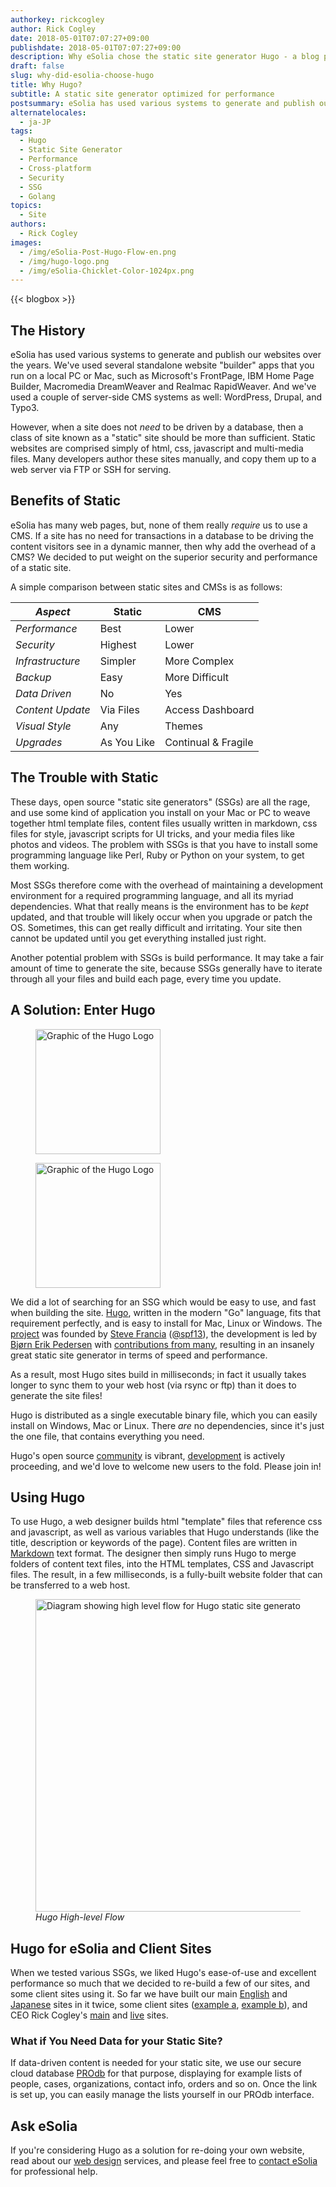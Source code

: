 ```yaml
---
authorkey: rickcogley
author: Rick Cogley
date: 2018-05-01T07:07:27+09:00
publishdate: 2018-05-01T07:07:27+09:00
description: Why eSolia chose the static site generator Hugo - a blog post on eSolia.pro from eSolia Inc.
draft: false
slug: why-did-esolia-choose-hugo
title: Why Hugo?
subtitle: A static site generator optimized for performance
postsummary: eSolia has used various systems to generate and publish our websites over the years, but recently settled on and re-built our sites using the static site generator "Hugo". Hugo is not only easy to use, and fast when building our sites, but also is available as a single, easy-to-install binary file for Mac, Linux and Windows.
alternatelocales:
  - ja-JP
tags:
  - Hugo
  - Static Site Generator
  - Performance
  - Cross-platform
  - Security
  - SSG
  - Golang
topics:
  - Site
authors:
  - Rick Cogley
images:
  - /img/eSolia-Post-Hugo-Flow-en.png
  - /img/hugo-logo.png
  - /img/eSolia-Chicklet-Color-1024px.png  
---
```


{{< blogbox >}}

## The History

eSolia has used various systems to generate and publish our websites over the years. We've used several standalone website "builder" apps that you run on a local PC or Mac, such as Microsoft's FrontPage, IBM Home Page Builder, Macromedia DreamWeaver and Realmac RapidWeaver. And we've used a couple of server-side CMS systems as well: WordPress, Drupal, and Typo3.

However, when a site does not _need_ to be driven by a database, then a class of site known as a "static" site should be more than sufficient. Static websites are comprised simply of html, css, javascript and multi-media files. Many developers author these sites manually, and copy them up to a web server via FTP or SSH for serving.

## Benefits of Static

eSolia has many web pages, but, none of them really _require_ us to use a CMS. If a site has no need for transactions in a database to be driving the content visitors see in a dynamic manner, then why add the overhead of a CMS? We decided to put weight on the superior security and performance of a static site.

A simple comparison between static sites and CMSs is as follows:

_Aspect_  |Static    | CMS
----------|----------|------
_Performance_    |Best       |Lower
_Security_       |Highest    |Lower
_Infrastructure_       |Simpler    |More Complex
_Backup_     |Easy     |More Difficult
_Data Driven_  |No     |Yes
_Content Update_  |Via Files    |Access Dashboard
_Visual Style_   |Any    |Themes
_Upgrades_    |As You Like   |Continual & Fragile

## The Trouble with Static

These days, open source "static site generators" (SSGs) are all the rage, and use some kind of application you install on your Mac or PC to weave together html template files, content files usually written in markdown, css files for style, javascript scripts for UI tricks, and your media files like photos and videos. The problem with SSGs is that you have to install some programming language like Perl, Ruby or Python on your system, to get them working.

Most SSGs therefore come with the overhead of maintaining a development environment for a required programming language, and all its myriad dependencies. What that really means is the environment has to be _kept_ updated, and that trouble will likely occur when you upgrade or patch the OS. Sometimes, this can get really difficult and irritating. Your site then cannot be updated until you get everything installed just right.

Another potential problem with SSGs is build performance. It may take a fair amount of time to generate the site, because SSGs generally have to iterate through all your files and build each page, every time you update.

## A Solution: Enter Hugo

<figure class="is-pulled-right is-hidden-mobile">
<img class="" width="200" data-caption="Hugo Logo" alt="Graphic of the Hugo Logo" src="/img/hugo-logo.png" >
</figure>

<figure class="is-hidden-tablet">
<img class="" width="200" data-caption="Hugo Logo" alt="Graphic of the Hugo Logo" src="/img/hugo-logo.png" >
</figure>

We did a lot of searching for an SSG which would be easy to use, and fast when building the site. [Hugo](http://gohugo.io), written in the modern "Go" language, fits that requirement perfectly, and is easy to install for Mac, Linux or Windows. The [project](https://github.com/gohugoio) was founded by [Steve Francia](http://spf13.com) ([@spf13](https://github.com/spf13)), the development is led by [Bjørn Erik Pedersen](http://bepsays.com/en/) with [contributions from many](https://github.com/spf13/hugo/graphs/contributors), resulting in an insanely great static site generator in terms of speed and performance.

As a result, most Hugo sites build in milliseconds; in fact it usually takes longer to sync them to your web host (via rsync or ftp) than it does to generate the site files!

Hugo is distributed as a single executable binary file, which you can easily install on Windows, Mac or Linux. There _are_ no dependencies, since it's just the one file, that contains everything you need.

Hugo's open source [community](http://discuss.gohugo.io/latest) is vibrant, [development](https://github.com/gohugoio) is actively proceeding, and we'd love to welcome new users to the fold. Please join in!

## Using Hugo

To use Hugo, a web designer builds html "template" files that reference css and javascript, as well as various variables that Hugo understands (like the title, description or keywords of the page). Content files are written in [Markdown](http://daringfireball.net/projects/markdown/) text format. The designer then simply runs Hugo to merge folders of content text files, into the HTML templates, CSS and Javascript files. The result, in a few milliseconds, is a fully-built website folder that can be transferred to a web host.

<figure class="">
<img class="" width="500" data-caption="Hugo High-level flow" alt="Diagram showing high level flow for Hugo static site generator" src="/img/eSolia-Post-Hugo-Flow-en.png" >
<figcaption><em>Hugo High-level Flow</em></figcaption>
</figure>

## Hugo for eSolia and Client Sites

When we tested various SSGs, we liked Hugo's ease-of-use and excellent performance so much that we decided to re-build a few of our sites, and some client sites using it. So far we have built our main [English](http://esolia.com) and [Japanese](http://esolia.co.jp) sites in it twice, some client sites ([example a](http://j-vad.jp/), [example b](http://j-pvad.jp/en/)), and CEO Rick Cogley's [main](https://rick.cogley.info/) and [live](http://live.cogley.info/) sites. 

### What if You Need Data for your Static Site? 

If data-driven content is needed for your static site, we use our secure cloud database [PROdb](/prodb) for that purpose, displaying for example lists of people, cases, organizations, contact info, orders and so on. Once the link is set up, you can easily manage the lists yourself in our PROdb interface. 

## Ask eSolia

If you're considering Hugo as a solution for re-doing your own website, read about our [web design](/website-design) services, and please feel free to [contact eSolia](/info-request) for professional help.
